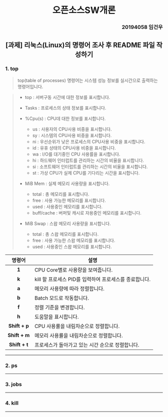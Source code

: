 
# <div align="center">오픈소스SW개론</div> 
### <div align="right">20194058 임건우 </div>


## <div align="center">[과제] 리눅스(Linux)의 명령어 조사 후 README 파일 작성하기</div>  

### 1. top
> top(table of processes) 명령어는 시스템 성능 정보를 실시간으로 출력하는 명령어입니다.

> + top : 서버구동 시간에 대한 정보를 표시합니다.
>
> + Tasks : 프로세스의 상태 정보를 표시합니다.
>
> + %Cpu(s) : CPU데 대한 정보를 표시합니다.
>   + us : 사용자의 CPU사용 비중을 표시합니다.
>   + sy : 시스템의 CPU사용 비중을 표시합니다.
>   + ni : 우선순위가 낮은 프로세스의 CPU사용 비중을 표시합니다.
>   + id : 유휴 상태의 CPU사용 비중을 표시합니다.
>   + wa : I/O를 대기중인 CPU 사용률을 표시합니다.
>   + hi : 하드웨어 인터럽트를 관리하는 시간의 비율을 표시합니다.
>   + si : 소프트웨어 인터럽트를 관리하는 시간의 비율을 표시합니다.
>   + st : 가상 CPU가 실제 CPU를 기다리는 시간을 표시합니다.
>
> + MiB Mem : 실제 메모리 사용량을 표시합니다.
>   + total : 총 메모리를 표시합니다.
>   + free : 사용 가능한 메모리를 표시합니다.
>   + used : 사용중인 메모리를 표시합니다.
>   + buff/cache : 버퍼및 캐시로 자용중인 메모리를 표시합니다.
>     
> + MiB Swap : 스왑 메모리 사용량을 표시합니다.
>   + total : 총 스왑 메모리를 표시합니다.
>   + free : 사용 가능한 스왑 메모리를 표시합니다.
>   + used : 사용중인 스왑 메모리를 표시합니다.

| 명령어 |<div align="center">설명</div> |
|:---:|:---|
|**1**|CPU Core별로 사용량을 보여줍니다.|
|**k**|kill 할 프로세스 PID를 입력하여 프로세스를 종료합니다.|
|**a**|메모리 사용량에 따라 정렬합니다.|
|**b**|Batch 모드로 작동합니다.|
|**f**|정렬 기준을 변경합니다.|
|**h**|도움말을 표시합니다.|
|**Shift + p**|CPU 사용률을 내림차순으로 정렬합니다.|
|**Shift + m**|메모리 사용률을 내림차순으로 정렬합니다.|
|**Shift + t**|프로세스가 돌아가고 있는 시간 순으로 정렬합니다.|
***
### 2. ps
***
### 3. jobs
***
### 4. kill
***
